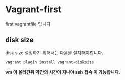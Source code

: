 # Vagrant-first
first vagrantfile 입니다



## disk size
disk size 설정하기 위해서는 다음을 설치해야합니다.

    vagrant plugin install vagrant-disksize


**vm 이 올라간뒤 약간의 시간이 지나야 ssh 접속 이 가능합니다.**